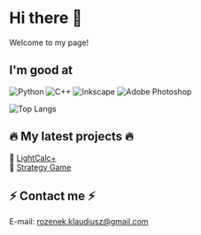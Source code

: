 # Hi there 👋
Welcome to my page!

## I'm good at
![Python](https://img.shields.io/badge/python-3670A0?style=for-the-badge&logo=python&logoColor=ffdd54)
![C++](https://img.shields.io/badge/c++-%2300599C.svg?style=for-the-badge&logo=c%2B%2B&logoColor=white)
![Inkscape](https://img.shields.io/badge/Inkscape-e0e0e0?style=for-the-badge&logo=inkscape&logoColor=080A13)
![Adobe Photoshop](https://img.shields.io/badge/adobe%20photoshop-%2331A8FF.svg?style=for-the-badge&logo=adobe%20photoshop&logoColor=white)

![Top Langs](https://github-readme-stats.vercel.app/api/top-langs/?username=Klavvv&theme=tokyonight)


## 🔥 My latest projects 🔥
:red_circle: [LightCalc+](https://github.com/Klavvv/LightCalc)<br>
:red_circle: [Strategy Game](https://github.com/Klavvv/StrategyGame)<br>

## ⚡ Contact me ⚡
E-mail: [rozenek.klaudiusz@gmail.com](mailto:rozenek.klaudiusz@gmail.com)
